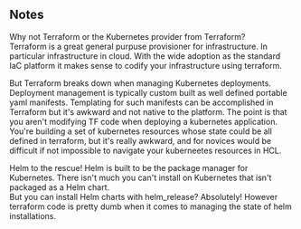 ## Notes 

Why not Terraform or the Kubernetes provider from Terraform?  
Terraform is a great general purpuse provisioner for infrastructure.  In particular infrastructure in cloud. With the wide adoption as the standard IaC platform it makes sense to codify your infrastructure using terraform.

But Terraform breaks down when managing Kubernetes deployments.  Deployment management is typically custom built as well defined portable yaml manifests.  Templating for such manifests can be accomplished in Terraform but it's awkward and not native to the platform. 
The point is that you aren't modifying TF code when deploying a kubernetes application.  You're building a set of kubernetes resources whose state could be all defined in terraform, but it's really awkward, and for novices would be difficult if not impossible to navigate your kuberneetes resources in HCL.
 
Helm to the rescue!  Helm is built to be the package manager for Kubernetes.  There isn't much you can't install on Kubernetes that isn't packaged as a Helm chart.  
But you can install Helm charts with helm_release?  Absolutely!  However terraform code is pretty dumb when it comes to managing the state of helm installations.